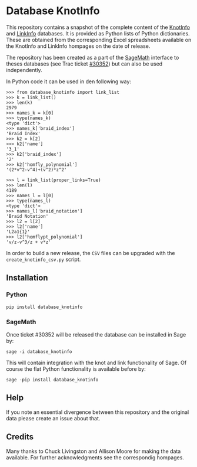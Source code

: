 # Database KnotInfo

This repository contains a snapshot of the complete content of the [KnotInfo](https://knotinfo.math.indiana.edu/) and [LinkInfo](https://linkinfo.sitehost.iu.edu/) databases. It is provided as Python lists of Python dictionaries. These are obtained from the corresponding Excel spreadsheets available on the KnotInfo and LinkInfo hompages on the date of release.

The repository has been created as a part of the [SageMath](https://www.sagemath.org/) interface to theses databases (see Trac ticket [#30352](https://trac.sagemath.org/ticket/30352))  but can also be used independently.

In Python code it can be used in den following way:

```
>>> from database_knotinfo import link_list
>>> k = link_list()
>>> len(k)
2979
>>> names_k = k[0]
>>> type(names_k)
<type 'dict'>
>>> names_k['braid_index']
'Braid Index'
>>> k2 = k[2]
>>> k2['name']
'3_1'
>>> k2['braid_index']
'2'
>>> k2['homfly_polynomial']
'(2*v^2-v^4)+(v^2)*z^2'

>>> l = link_list(proper_links=True)
>>> len(l)
4189
>>> names_l = l[0]
>>> type(names_l)
<type 'dict'>
>>> names_l['braid_notation']
'Braid Notation'
>>> l2 = l[2]
>>> l2['name']
'L2a1{1}'
>>> l2['homflypt_polynomial']
'v/z-v^3/z + v*z'
```

In order to build a new release, the `CSV` files can be upgraded with the `create_knotinfo_csv.py` script.

## Installation


### Python

```
pip install database_knotinfo
```

### SageMath

Once ticket #30352 will be released the database can be installed in Sage by:

```
sage -i database_knotinfo
```

This will contain integration with the knot and link functionality of Sage. Of course the flat Python functionality is available before by:

```
sage -pip install database_knotinfo
```

## Help

If you note an essential divergence between this repository and the original data please create an issue about that.

## Credits

Many thanks to Chuck Livingston and Allison Moore for making the data available. For further acknowledgments see the correspondig hompages.
